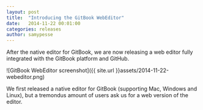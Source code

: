 ```yaml
---
layout: post
title:  "Introducing the GitBook WebEditor"
date:   2014-11-22 00:01:00
categories: releases
author: samypesse
---
```


After the native editor for GitBook, we are now releasing a web editor fully integrated with the GitBook platform and GitHub.

<!-- more -->

![GitBook WebEditor screenshot]({{ site.url }}assets/2014-11-22-webeditor.png)

We first released a native editor for GitBook (supporting Mac, Windows and Linux), but a tremondus amount of users ask us for a web version of the editor.